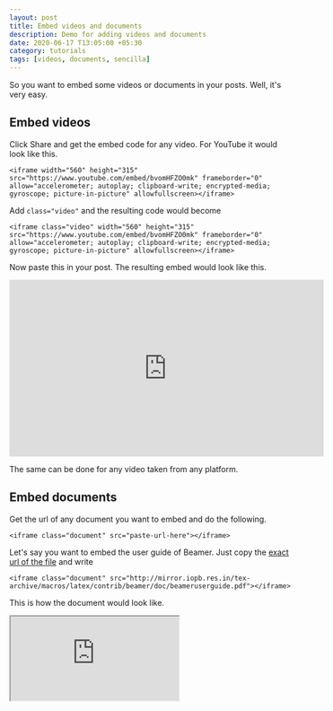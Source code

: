 ```yaml
---
layout: post
title: Embed videos and documents
description: Demo for adding videos and documents
date: 2020-06-17 T13:05:00 +05:30
category: tutorials
tags: [videos, documents, sencilla]
---
```

So you want to embed some videos or documents in your posts. Well, it's very easy.

## Embed videos
Click Share and get the embed code for any video. For YouTube it would look like this.
```
<iframe width="560" height="315" src="https://www.youtube.com/embed/bvomHFZO0mk" frameborder="0" allow="accelerometer; autoplay; clipboard-write; encrypted-media; gyroscope; picture-in-picture" allowfullscreen></iframe>
```
Add `class="video"` and the resulting code would become
```
<iframe class="video" width="560" height="315" src="https://www.youtube.com/embed/bvomHFZO0mk" frameborder="0" allow="accelerometer; autoplay; clipboard-write; encrypted-media; gyroscope; picture-in-picture" allowfullscreen></iframe>
```
Now paste this in your post. The resulting embed would look like this.

<iframe class="video" width="560" height="315" src="https://www.youtube.com/embed/bvomHFZO0mk" frameborder="0" allow="accelerometer; autoplay; clipboard-write; encrypted-media; gyroscope; picture-in-picture" allowfullscreen></iframe>

The same can be done for any video taken from any platform.

## Embed documents
Get the url of any document you want to embed and do the following.
```
<iframe class="document" src="paste-url-here"></iframe>
```
Let's say you want to embed the user guide of Beamer. Just copy the [exact url of the file](http://mirror.iopb.res.in/tex-archive/macros/latex/contrib/beamer/doc/beameruserguide.pdf) and write

```
<iframe class="document" src="http://mirror.iopb.res.in/tex-archive/macros/latex/contrib/beamer/doc/beameruserguide.pdf"></iframe>
```
This is how the document would look like.
<iframe class="document" src="http://mirror.iopb.res.in/tex-archive/macros/latex/contrib/beamer/doc/beameruserguide.pdf"></iframe>

